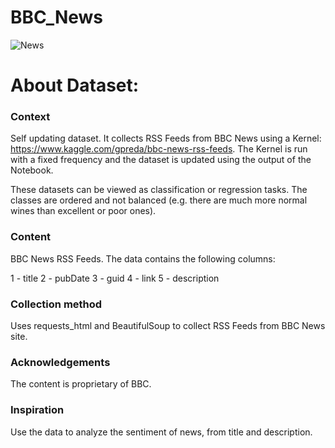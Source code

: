 # BBC_News

![News](https://encrypted-tbn0.gstatic.com/images?q=tbn:ANd9GcSajL0m36xadXYCJsSZIW4deB8CgJFNpLAbpw&s)

# About Dataset:
### Context
Self updating dataset. It collects RSS Feeds from BBC News using a Kernel: https://www.kaggle.com/gpreda/bbc-news-rss-feeds.
The Kernel is run with a fixed frequency and the dataset is updated using the output of the Notebook.

These datasets can be viewed as classification or regression tasks. The classes are ordered and not balanced (e.g. there are much more normal wines than excellent or poor ones).

### Content
BBC News RSS Feeds. The data contains the following columns:

1 - title
2 - pubDate
3 - guid
4 - link
5 - description

### Collection method
Uses requests_html and BeautifulSoup to collect RSS Feeds from BBC News site.

### Acknowledgements
The content is proprietary of BBC.

### Inspiration
Use the data to analyze the sentiment of news, from title and description.
